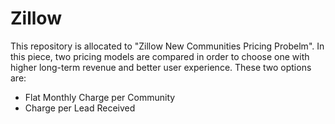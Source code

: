 # Zillow


This repository is allocated to "Zillow New Communities Pricing Probelm". In this piece, two pricing models are compared in order to choose one with higher long-term revenue and better user experience. These two options are:

- Flat Monthly Charge per Community 
- Charge per Lead Received

